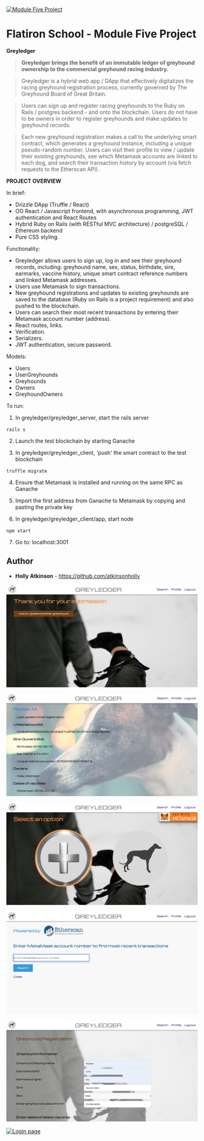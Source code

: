 
<a href="https://github.com/atkinsonholly/Greyledger/blob/master/greyledger_client/app/src/images/Greyledger_welcome.png"><img src="https://github.com/atkinsonholly/Greyledger/blob/master/greyledger_client/app/src/images/Greyledger_welcome.png" title="ModuleFiveProject" alt="Module Five Project"></a>

# Flatiron School - Module Five Project

**Greyledger**

> **Greyledger brings the benefit of an immutable ledger of greyhound ownership to the commercial greyhound racing industry.**

> Greyledger is a hybrid web app / DApp that effectively digitalizes the racing greyhound registration process, currently governed by The Greyhound Board of Great Britain. 

> Users can sign up and register racing greyhounds to the Ruby on Rails / postgres backend - and onto the blockchain. Users do not have to be owners in order to register greyhounds and make updates to greyhound records.

> Each new greyhound registration makes a call to the underlying smart contract, which generates a greyhound instance, including a unique pseudo-random number. Users can visit their profile to view / update their existing greyhounds, see which Metamask accounts are linked to each dog, and search their transaction history by account (via fetch requests to the Etherscan API).


**PROJECT OVERVIEW**

In brief:

- Drizzle DApp (Truffle / React)
- OO React / Javascript frontend, with asynchronous programming, JWT authentication and React Routes
- Hybrid Ruby on Rails (with RESTful MVC architecture) / postgreSQL / Ethereum backend 
- Pure CSS styling.

Functionality:

- Greyledger allows users to sign up, log in and see their greyhound records, including: greyhound name, sex, status, birthdate, sire, earmarks, vaccine history, unique smart contract reference numbers and linked Metamask addresses.
- Users use Metamask to sign transactions.
- New greyhound registrations and updates to existing greyhounds are saved to the database (Ruby on Rails is a project requirement) and also pushed to the blockchain.
- Users can search their most recent transactions by entering their Metamask account number (address).
- React routes, links.
- Verification.
- Serializers.
- JWT authentication, secure password.

Models:

- Users
- UserGreyhounds
- Greyhounds
- Owners
- GreyhoundOwners

To run:

1. In greyledger/greyledger_server, start the rails server 
```
rails s
```

2. Launch the test blockchain by starting Ganache

3. In greyledger/greyledger_client, 'push' the smart contract to the test blockchain 
```
truffle migrate
```

4. Ensure that Metamask is installed and running on the same RPC as Ganache

5. Import the first address from Ganache to Metamask by copying and pasting the private key 

6. In greyledger/greyledger_client/app, start node
```
npm start
```

7. Go to: localhost:3001


## Author

* **Holly Atkinson** - https://github.com/atkinsonholly

<a href="https://github.com/atkinsonholly/Greyledger/blob/master/greyledger_client/app/src/images/Greyledger_success.png"><img src="https://github.com/atkinsonholly/Greyledger/blob/master/greyledger_client/app/src/images/Greyledger_success.png" title="Successful_transaction" alt="Successful transaction"></a>

<a href="https://github.com/atkinsonholly/Greyledger/blob/master/greyledger_client/app/src/images/Greyledger_greyhound.png"><img src="https://github.com/atkinsonholly/Greyledger/blob/master/greyledger_client/app/src/images/Greyledger_greyhound.png
" title="greyhound_show" alt="Greyhound page"></a>

<a href="https://github.com/atkinsonholly/Greyledger/blob/master/greyledger_client/app/src/images/Greyledger_add_or_update.png"><img src="https://github.com/atkinsonholly/Greyledger/blob/master/greyledger_client/app/src/images/Greyledger_add_or_update.png" title="Add_or_update" alt="Add or update"></a>

<a href="https://github.com/atkinsonholly/Greyledger/blob/master/greyledger_client/app/src/images/Greyledger_search_etherscan.png"><img src="https://github.com/atkinsonholly/Greyledger/blob/master/greyledger_client/app/src/images/Greyledger_search_etherscan.png" title="Search_page" alt="Search page"></a>

<a href="https://github.com/atkinsonholly/Greyledger/blob/master/greyledger_client/app/src/images/Greyledger_form.png"><img src="https://github.com/atkinsonholly/Greyledger/blob/master/greyledger_client/app/src/images/Greyledger_form.png" title="Example_form" alt="Example form"></a>

<a href="https://github.com/atkinsonholly/Greyledger/blob/master/greyledger_client/app/src/images/Greyledger_auth.png"><img src="https://github.com/atkinsonholly/Greyledger/blob/master/greyledger_client/app/src/images/Greyledger_auth.png" title="Login_page" alt="Login page"></a>
